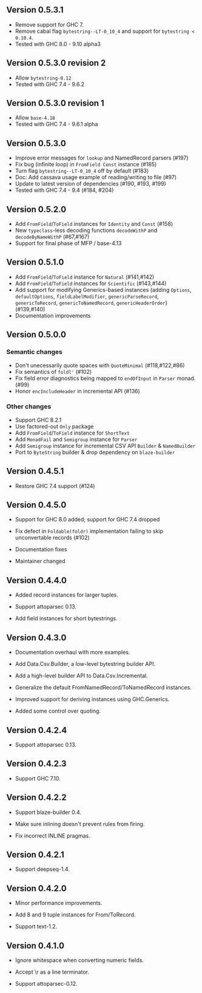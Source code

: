 ## Version 0.5.3.1

 * Remove support for GHC 7.
 * Remove cabal flag `bytestring--LT-0_10_4` and support for `bytestring < 0.10.4`.
 * Tested with GHC 8.0 - 9.10 alpha3

## Version 0.5.3.0 revision 2

 * Allow `bytestring-0.12`
 * Tested with GHC 7.4 - 9.6.2

## Version 0.5.3.0 revision 1

 * Allow `base-4.18`
 * Tested with GHC 7.4 - 9.6.1 alpha

## Version 0.5.3.0

 * Improve error messages for `lookup` and NamedRecord parsers (#197)
 * Fix bug (infinite loop) in `FromField Const` instance (#185)
 * Turn flag `bytestring--LT-0_10_4` off by default (#183)
 * Doc: Add cassava usage example of reading/writing to file (#97)
 * Update to latest version of dependencies (#190, #193, #199)
 * Tested with GHC 7.4 - 9.4 (#184, #204)

## Version 0.5.2.0

 * Add `FromField`/`ToField` instances for `Identity` and `Const` (#158)
 * New `typeclass`-less decoding functions `decodeWithP` and `decodeByNameWithP` (#67,#167)
 * Support for final phase of MFP / base-4.13

## Version 0.5.1.0

 * Add `FromField`/`ToField` instance for `Natural` (#141,#142)
 * Add `FromField`/`ToField` instances for `Scientific` (#143,#144)
 * Add support for modifying Generics-based instances (adding
   `Options`, `defaultOptions`, `fieldLabelModifier`,
   `genericParseRecord`, `genericToRecord`, `genericToNamedRecord`,
   `genericHeaderOrder`) (#139,#140)
 * Documentation improvements

## Version 0.5.0.0

### Semantic changes

 * Don't unecessarily quote spaces with `QuoteMinimal` (#118,#122,#86)
 * Fix semantics of `foldl'` (#102)
 * Fix field error diagnostics being mapped to `endOfInput` in `Parser` monad. (#99)
 * Honor `encIncludeHeader` in incremental API (#136)

### Other changes

 * Support GHC 8.2.1
 * Use factored-out `Only` package
 * Add `FromField`/`ToField` instance for `ShortText`
 * Add `MonadFail` and `Semigroup` instance for `Parser`
 * Add `Semigroup` instance for incremental CSV API `Builder` & `NamedBuilder`
 * Port to `ByteString` builder & drop dependency on `blaze-builder`

## Version 0.4.5.1

 * Restore GHC 7.4 support (#124)

## Version 0.4.5.0

 * Support for GHC 8.0 added; support for GHC 7.4 dropped

 * Fix defect in `Foldable(foldr)` implementation failing to skip
   unconvertable records (#102)

 * Documentation fixes

 * Maintainer changed

## Version 0.4.4.0

 * Added record instances for larger tuples.

 * Support attoparsec 0.13.

 * Add field instances for short bytestrings.

## Version 0.4.3.0

 * Documentation overhaul with more examples.

 * Add Data.Csv.Builder, a low-level bytestring builder API.

 * Add a high-level builder API to Data.Csv.Incremental.

 * Generalize the default FromNamedRecord/ToNamedRecord instances.

 * Improved support for deriving instances using GHC.Generics.

 * Added some control over quoting.

## Version 0.4.2.4

 * Support attoparsec 0.13.

## Version 0.4.2.3

 * Support GHC 7.10.

## Version 0.4.2.2

 * Support blaze-builder 0.4.

 * Make sure inlining doesn't prevent rules from firing.

 * Fix incorrect INLINE pragmas.

## Version 0.4.2.1

 * Support deepseq-1.4.

## Version 0.4.2.0

 * Minor performance improvements.

 * Add 8 and 9 tuple instances for From/ToRecord.

 * Support text-1.2.

## Version 0.4.1.0

 * Ignore whitespace when converting numeric fields.

 * Accept \r as a line terminator.

 * Support attoparsec-0.12.
